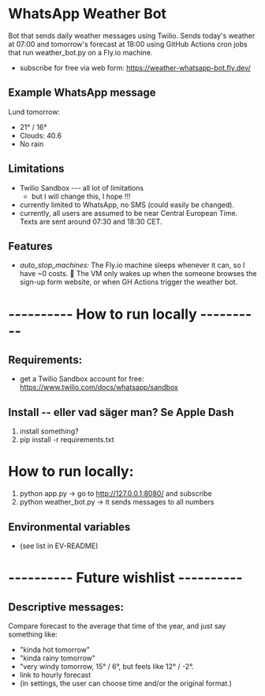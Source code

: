 # WhatsApp Weather Bot
Bot that sends daily weather messages using Twilio. Sends today's weather at 07:00 and tomorrow's forecast at 18:00 using GitHub Actions cron jobs that run weather_bot.py on a Fly.io machine.

- subscribe for free via web form: https://weather-whatsapp-bot.fly.dev/

## Example WhatsApp message
Lund tomorrow:
- 21° / 16°
- Clouds: 40.6
- No rain

## Limitations
- Twilio Sandbox --- all lot of limitations
    - but I will change this, I hope !!!
- currently limited to WhatsApp, no SMS (could easily be changed).
- currently, all users are assumed to be near Central European Time. Texts are sent around 07:30 and 18:30 CET.

## Features
- *auto_stop_machines:* The Fly.io machine sleeps whenever it can, so I have ~0 costs. 🙂 
The VM only wakes up when the someone browses the sign-up form website, or when GH Actions trigger the weather bot.


# ---------- How to run locally ----------

## Requirements:
- get a Twilio Sandbox account for free: https://www.twilio.com/docs/whatsapp/sandbox


## Install -- eller vad säger man? Se Apple Dash
1. install something?
2. pip install -r requirements.txt



# How to run locally:
1. python app.py -> go to http://127.0.0.1:8080/ and subscribe
2. python weather_bot.py -> it sends messages to all numbers 


## Environmental variables
- (see list in EV-README)






# ---------- Future wishlist ----------

## Descriptive messages:
Compare forecast to the average that time of the year, and just say something like:
- "kinda hot tomorrow"
- "kinda rainy tomorrow"
- "very windy tomorrow, 15° / 6°, but feels like 12° / -2°.
- link to hourly forecast
- (in settings, the user can choose time and/or the original format.)
